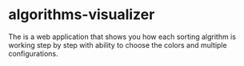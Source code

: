 # algorithms-visualizer

The is a web application that shows you how each sorting algrithm is working step by step with ability to choose the colors and multiple configurations.
